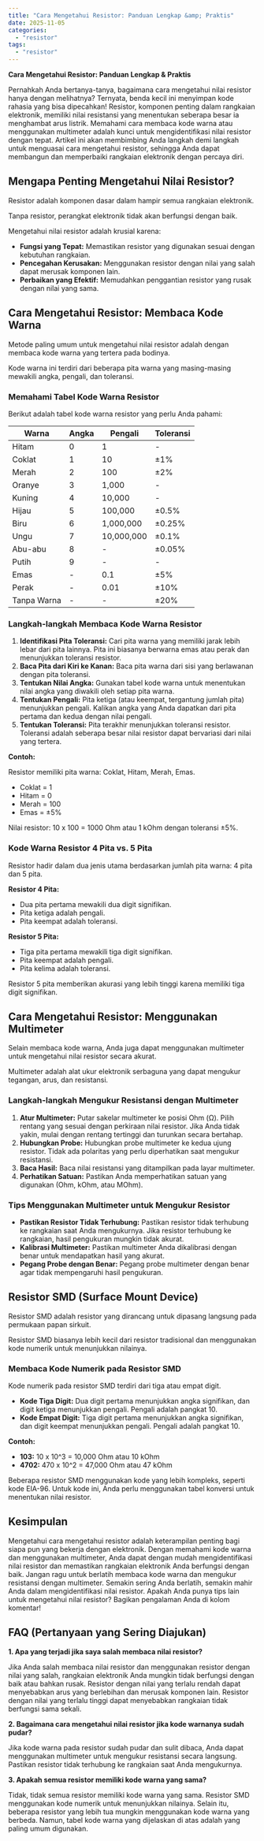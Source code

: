 ```yaml
---
title: "Cara Mengetahui Resistor: Panduan Lengkap &amp; Praktis"
date: 2025-11-05
categories: 
  - "resistor"
tags: 
  - "resistor"
---
```


**Cara Mengetahui Resistor: Panduan Lengkap & Praktis**

Pernahkah Anda bertanya-tanya, bagaimana cara mengetahui nilai resistor hanya dengan melihatnya? Ternyata, benda kecil ini menyimpan kode rahasia yang bisa dipecahkan! Resistor, komponen penting dalam rangkaian elektronik, memiliki nilai resistansi yang menentukan seberapa besar ia menghambat arus listrik. Memahami cara membaca kode warna atau menggunakan multimeter adalah kunci untuk mengidentifikasi nilai resistor dengan tepat. Artikel ini akan membimbing Anda langkah demi langkah untuk menguasai cara mengetahui resistor, sehingga Anda dapat membangun dan memperbaiki rangkaian elektronik dengan percaya diri.

## Mengapa Penting Mengetahui Nilai Resistor?

Resistor adalah komponen dasar dalam hampir semua rangkaian elektronik.

Tanpa resistor, perangkat elektronik tidak akan berfungsi dengan baik.

Mengetahui nilai resistor adalah krusial karena:

- **Fungsi yang Tepat:** Memastikan resistor yang digunakan sesuai dengan kebutuhan rangkaian.
- **Pencegahan Kerusakan:** Menggunakan resistor dengan nilai yang salah dapat merusak komponen lain.
- **Perbaikan yang Efektif:** Memudahkan penggantian resistor yang rusak dengan nilai yang sama.

## Cara Mengetahui Resistor: Membaca Kode Warna

Metode paling umum untuk mengetahui nilai resistor adalah dengan membaca kode warna yang tertera pada bodinya.

Kode warna ini terdiri dari beberapa pita warna yang masing-masing mewakili angka, pengali, dan toleransi.

### Memahami Tabel Kode Warna Resistor

Berikut adalah tabel kode warna resistor yang perlu Anda pahami:

| Warna | Angka | Pengali | Toleransi |
| --- | --- | --- | --- |
| Hitam | 0 | 1 | \- |
| Coklat | 1 | 10 | ±1% |
| Merah | 2 | 100 | ±2% |
| Oranye | 3 | 1,000 | \- |
| Kuning | 4 | 10,000 | \- |
| Hijau | 5 | 100,000 | ±0.5% |
| Biru | 6 | 1,000,000 | ±0.25% |
| Ungu | 7 | 10,000,000 | ±0.1% |
| Abu-abu | 8 | \- | ±0.05% |
| Putih | 9 | \- | \- |
| Emas | \- | 0.1 | ±5% |
| Perak | \- | 0.01 | ±10% |
| Tanpa Warna | \- | \- | ±20% |

### Langkah-langkah Membaca Kode Warna Resistor

1. **Identifikasi Pita Toleransi:** Cari pita warna yang memiliki jarak lebih lebar dari pita lainnya. Pita ini biasanya berwarna emas atau perak dan menunjukkan toleransi resistor.
2. **Baca Pita dari Kiri ke Kanan:** Baca pita warna dari sisi yang berlawanan dengan pita toleransi.
3. **Tentukan Nilai Angka:** Gunakan tabel kode warna untuk menentukan nilai angka yang diwakili oleh setiap pita warna.
4. **Tentukan Pengali:** Pita ketiga (atau keempat, tergantung jumlah pita) menunjukkan pengali. Kalikan angka yang Anda dapatkan dari pita pertama dan kedua dengan nilai pengali.
5. **Tentukan Toleransi:** Pita terakhir menunjukkan toleransi resistor. Toleransi adalah seberapa besar nilai resistor dapat bervariasi dari nilai yang tertera.

**Contoh:**

Resistor memiliki pita warna: Coklat, Hitam, Merah, Emas.

- Coklat = 1
- Hitam = 0
- Merah = 100
- Emas = ±5%

Nilai resistor: 10 x 100 = 1000 Ohm atau 1 kOhm dengan toleransi ±5%.

### Kode Warna Resistor 4 Pita vs. 5 Pita

Resistor hadir dalam dua jenis utama berdasarkan jumlah pita warna: 4 pita dan 5 pita.

**Resistor 4 Pita:**

- Dua pita pertama mewakili dua digit signifikan.
- Pita ketiga adalah pengali.
- Pita keempat adalah toleransi.

**Resistor 5 Pita:**

- Tiga pita pertama mewakili tiga digit signifikan.
- Pita keempat adalah pengali.
- Pita kelima adalah toleransi.

Resistor 5 pita memberikan akurasi yang lebih tinggi karena memiliki tiga digit signifikan.

## Cara Mengetahui Resistor: Menggunakan Multimeter

Selain membaca kode warna, Anda juga dapat menggunakan multimeter untuk mengetahui nilai resistor secara akurat.

Multimeter adalah alat ukur elektronik serbaguna yang dapat mengukur tegangan, arus, dan resistansi.

### Langkah-langkah Mengukur Resistansi dengan Multimeter

1. **Atur Multimeter:** Putar sakelar multimeter ke posisi Ohm (Ω). Pilih rentang yang sesuai dengan perkiraan nilai resistor. Jika Anda tidak yakin, mulai dengan rentang tertinggi dan turunkan secara bertahap.
2. **Hubungkan Probe:** Hubungkan probe multimeter ke kedua ujung resistor. Tidak ada polaritas yang perlu diperhatikan saat mengukur resistansi.
3. **Baca Hasil:** Baca nilai resistansi yang ditampilkan pada layar multimeter.
4. **Perhatikan Satuan:** Pastikan Anda memperhatikan satuan yang digunakan (Ohm, kOhm, atau MOhm).

### Tips Menggunakan Multimeter untuk Mengukur Resistor

- **Pastikan Resistor Tidak Terhubung:** Pastikan resistor tidak terhubung ke rangkaian saat Anda mengukurnya. Jika resistor terhubung ke rangkaian, hasil pengukuran mungkin tidak akurat.
- **Kalibrasi Multimeter:** Pastikan multimeter Anda dikalibrasi dengan benar untuk mendapatkan hasil yang akurat.
- **Pegang Probe dengan Benar:** Pegang probe multimeter dengan benar agar tidak mempengaruhi hasil pengukuran.

## Resistor SMD (Surface Mount Device)

Resistor SMD adalah resistor yang dirancang untuk dipasang langsung pada permukaan papan sirkuit.

Resistor SMD biasanya lebih kecil dari resistor tradisional dan menggunakan kode numerik untuk menunjukkan nilainya.

### Membaca Kode Numerik pada Resistor SMD

Kode numerik pada resistor SMD terdiri dari tiga atau empat digit.

- **Kode Tiga Digit:** Dua digit pertama menunjukkan angka signifikan, dan digit ketiga menunjukkan pengali. Pengali adalah pangkat 10.
- **Kode Empat Digit:** Tiga digit pertama menunjukkan angka signifikan, dan digit keempat menunjukkan pengali. Pengali adalah pangkat 10.

**Contoh:**

- **103:** 10 x 10^3 = 10,000 Ohm atau 10 kOhm
- **4702:** 470 x 10^2 = 47,000 Ohm atau 47 kOhm

Beberapa resistor SMD menggunakan kode yang lebih kompleks, seperti kode EIA-96. Untuk kode ini, Anda perlu menggunakan tabel konversi untuk menentukan nilai resistor.

## Kesimpulan

Mengetahui cara mengetahui resistor adalah keterampilan penting bagi siapa pun yang bekerja dengan elektronik. Dengan memahami kode warna dan menggunakan multimeter, Anda dapat dengan mudah mengidentifikasi nilai resistor dan memastikan rangkaian elektronik Anda berfungsi dengan baik. Jangan ragu untuk berlatih membaca kode warna dan mengukur resistansi dengan multimeter. Semakin sering Anda berlatih, semakin mahir Anda dalam mengidentifikasi nilai resistor. Apakah Anda punya tips lain untuk mengetahui nilai resistor? Bagikan pengalaman Anda di kolom komentar!

## FAQ (Pertanyaan yang Sering Diajukan)

**1\. Apa yang terjadi jika saya salah membaca nilai resistor?**

Jika Anda salah membaca nilai resistor dan menggunakan resistor dengan nilai yang salah, rangkaian elektronik Anda mungkin tidak berfungsi dengan baik atau bahkan rusak. Resistor dengan nilai yang terlalu rendah dapat menyebabkan arus yang berlebihan dan merusak komponen lain. Resistor dengan nilai yang terlalu tinggi dapat menyebabkan rangkaian tidak berfungsi sama sekali.

**2\. Bagaimana cara mengetahui nilai resistor jika kode warnanya sudah pudar?**

Jika kode warna pada resistor sudah pudar dan sulit dibaca, Anda dapat menggunakan multimeter untuk mengukur resistansi secara langsung. Pastikan resistor tidak terhubung ke rangkaian saat Anda mengukurnya.

**3\. Apakah semua resistor memiliki kode warna yang sama?**

Tidak, tidak semua resistor memiliki kode warna yang sama. Resistor SMD menggunakan kode numerik untuk menunjukkan nilainya. Selain itu, beberapa resistor yang lebih tua mungkin menggunakan kode warna yang berbeda. Namun, tabel kode warna yang dijelaskan di atas adalah yang paling umum digunakan.
